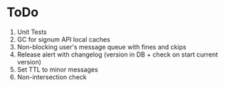 # ToDo
1. Unit Tests
2. GC for signum API local caches
3. Non-blocking user's message queue with fines and ckips
4. Release alert with changelog (version in DB + check on start current version)
5. Set TTL to minor messages
6. Non-intersection check
